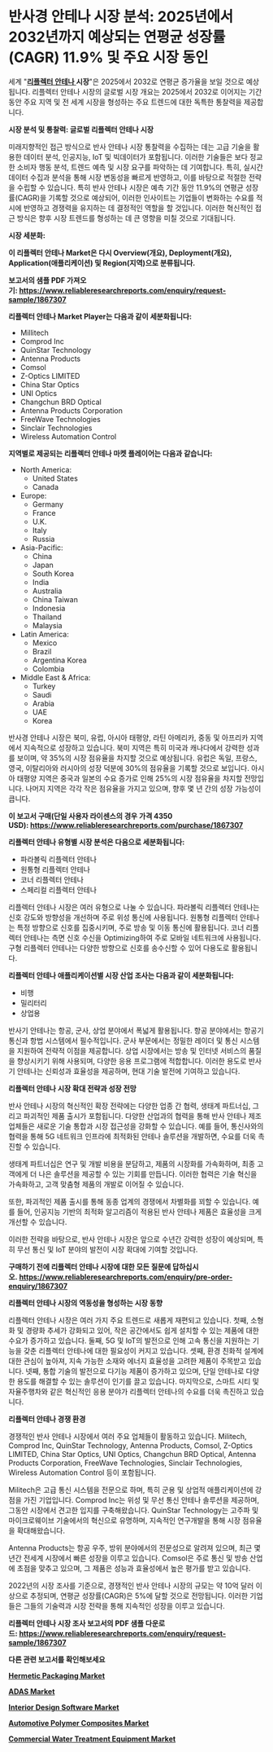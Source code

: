 <p><h1>반사경 안테나 시장 분석: 2025년에서 2032년까지 예상되는 연평균 성장률(CAGR) 11.9% 및 주요 시장 동인</h1></p><p>세계 "<strong><a href="https://www.reliableresearchreports.com/reflector-antennas-r1867307?utm_campaign=105&utm_medium=8&utm_source=Github&utm_content=ia&utm_term=06032025&utm_id=reflector-antennas">리플렉터 안테나&nbsp;</a></strong><strong>시장</strong>"은 2025에서 2032로 연평균 증가율을 보일 것으로 예상됩니다. 리플렉터 안테나 시장의 글로벌 시장 개요는 2025에서 2032로 이어지는 기간 동안 주요 지역 및 전 세계 시장을 형성하는 주요 트렌드에 대한 독특한 통찰력을 제공합니다.</p>
<p><strong>시장 분석 및 통찰력: 글로벌 리플렉터 안테나 시장</strong></p>
<p><p>미래지향적인 접근 방식으로 반사 안테나 시장 통찰력을 수집하는 데는 고급 기술을 활용한 데이터 분석, 인공지능, IoT 및 빅데이터가 포함됩니다. 이러한 기술들은 보다 정교한 소비자 행동 분석, 트렌드 예측 및 시장 요구를 파악하는 데 기여합니다. 특히, 실시간 데이터 수집과 분석을 통해 시장 변동성을 빠르게 반영하고, 이를 바탕으로 적절한 전략을 수립할 수 있습니다. 특히 반사 안테나 시장은 예측 기간 동안 11.9%의 연평균 성장률(CAGR)을 기록할 것으로 예상되어, 이러한 인사이트는 기업들이 변화하는 수요를 적시에 반영하고 경쟁력을 유지하는 데 결정적인 역할을 할 것입니다. 이러한 혁신적인 접근 방식은 향후 시장 트렌드를 형성하는 데 큰 영향을 미칠 것으로 기대됩니다.</p><a href="%7CAUTHORITHY_DOMAIN_URL%7C?utm_campaign=105&utm_medium=8&utm_source=Github&utm_content=ia&utm_term=06032025&utm_id=reflector-antennas"></a></p>
<p><strong>시장 세분화:</strong></p>
<p><strong>이 리플렉터 안테나 Market은 다시 Overview(개요), Deployment(개요), Application(애플리케이션) 및 Region(지역)으로 분류됩니다.</strong></p>
<p><strong>보고서의 샘플 PDF 가져오기:&nbsp;<a href="https://www.reliableresearchreports.com/enquiry/request-sample/1867307?utm_campaign=105&utm_medium=8&utm_source=Github&utm_content=ia&utm_term=06032025&utm_id=reflector-antennas">https://www.reliableresearchreports.com/enquiry/request-sample/1867307</a></strong><strong></strong></p>
<p><strong>리플렉터 안테나 Market Player는 다음과 같이 세분화됩니다:</strong></p>
<p><ul><li>Millitech</li><li>Comprod Inc</li><li>QuinStar Technology</li><li>Antenna Products</li><li>Comsol</li><li>Z-Optics LIMITED</li><li>China Star Optics</li><li>UNI Optics</li><li>Changchun BRD Optical</li><li>Antenna Products Corporation</li><li>FreeWave Technologies</li><li>Sinclair Technologies</li><li>Wireless Automation Control</li></ul></p>
<p><strong>지역별로 제공되는 리플렉터 안테나 마켓 플레이어는 다음과 같습니다:</strong></p>
<p><ul>
    <li>
        North America:
        <ul>
            <li>United States</li>
            <li>Canada</li>
        </ul>
    </li>
    <li>
        Europe:
        <ul>
            <li>Germany</li>
            <li>France</li>
            <li>U.K.</li>
            <li>Italy</li>
            <li>Russia</li>
        </ul>
    </li>
    <li>
        Asia-Pacific:
        <ul>
            <li>China</li>
            <li>Japan</li>
            <li>South Korea</li>
            <li>India</li>
            <li>Australia</li>
            <li>China Taiwan</li>
            <li>Indonesia</li>
            <li>Thailand</li>
            <li>Malaysia</li>
        </ul>
    </li>
    <li>
        Latin America:
        <ul>
            <li>Mexico</li>
            <li>Brazil</li>
            <li>Argentina Korea</li>
            <li>Colombia</li>
        </ul>
    </li>
    <li>
        Middle East & Africa:
        <ul>
            <li>Turkey</li>
            <li>Saudi</li>
            <li>Arabia</li>
            <li>UAE</li>
            <li>Korea</li>
        </ul>
    </li>
    </ul></p>
<p><p>반사경 안테나 시장은 북미, 유럽, 아시아 태평양, 라틴 아메리카, 중동 및 아프리카 지역에서 지속적으로 성장하고 있습니다. 북미 지역은 특히 미국과 캐나다에서 강력한 성과를 보이며, 약 35%의 시장 점유율을 차지할 것으로 예상됩니다. 유럽은 독일, 프랑스, 영국, 이탈리아와 러시아의 성장 덕분에 30%의 점유율을 기록할 것으로 보입니다. 아시아 태평양 지역은 중국과 일본의 수요 증가로 인해 25%의 시장 점유율을 차지할 전망입니다. 나머지 지역은 각각 작은 점유율을 가지고 있으며, 향후 몇 년 간의 성장 가능성이 큽니다.</p></p>
<p><strong>이 보고서 구매(단일 사용자 라이센스의 경우 가격 4350 USD):&nbsp;<a href="https://www.reliableresearchreports.com/purchase/1867307?utm_campaign=105&utm_medium=8&utm_source=Github&utm_content=ia&utm_term=06032025&utm_id=reflector-antennas">https://www.reliableresearchreports.com/purchase/1867307</a></strong></p>
<p><strong>리플렉터 안테나 유형별 시장 분석은 다음으로 세분화됩니다:</strong></p>
<p><ul><li>파라볼릭 리플렉터 안테나</li><li>원통형 리플렉터 안테나</li><li>코너 리플렉터 안테나</li><li>스페리컬 리플렉터 안테나</li></ul></p>
<p><p>리플렉터 안테나 시장은 여러 유형으로 나눌 수 있습니다. 파라볼릭 리플렉터 안테나는 신호 강도와 방향성을 개선하며 주로 위성 통신에 사용됩니다. 원통형 리플렉터 안테나는 특정 방향으로 신호를 집중시키며, 주로 방송 및 이동 통신에 활용됩니다. 코너 리플렉터 안테나는 측면 신호 수신을 Optimizing하여 주로 모바일 네트워크에 사용됩니다. 구형 리플렉터 안테나는 다양한 방향으로 신호를 송수신할 수 있어 다용도로 활용됩니다.</p></p>
<p><strong>리플렉터 안테나 애플리케이션별 시장 산업 조사는 다음과 같이 세분화됩니다:</strong></p>
<p><ul><li>비행</li><li>밀리터리</li><li>상업용</li></ul></p>
<p><p>반사기 안테나는 항공, 군사, 상업 분야에서 폭넓게 활용됩니다. 항공 분야에서는 항공기 통신과 항법 시스템에서 필수적입니다. 군사 부문에서는 정밀한 레이더 및 통신 시스템을 지원하여 전략적 이점을 제공합니다. 상업 시장에서는 방송 및 인터넷 서비스의 품질을 향상시키기 위해 사용되며, 다양한 응용 프로그램에 적합합니다. 이러한 용도로 반사기 안테나는 신뢰성과 효율성을 제공하며, 현대 기술 발전에 기여하고 있습니다.</p></p>
<p><strong>리플렉터 안테나 시장 확대 전략과 성장 전망</strong></p>
<p><p>반사 안테나 시장의 혁신적인 확장 전략에는 다양한 업종 간 협력, 생태계 파트너십, 그리고 파괴적인 제품 출시가 포함됩니다. 다양한 산업과의 협력을 통해 반사 안테나 제조업체들은 새로운 기술 통합과 시장 접근성을 강화할 수 있습니다. 예를 들어, 통신사와의 협력을 통해 5G 네트워크 인프라에 최적화된 안테나 솔루션을 개발하면, 수요를 더욱 촉진할 수 있습니다. </p><p>생태계 파트너십은 연구 및 개발 비용을 분담하고, 제품의 시장화를 가속화하며, 최종 고객에게 더 나은 솔루션을 제공할 수 있는 기회를 만듭니다. 이러한 협력은 기술 혁신을 가속화하고, 고객 맞춤형 제품의 개발로 이어질 수 있습니다.</p><p>또한, 파괴적인 제품 출시를 통해 동종 업계의 경쟁에서 차별화를 꾀할 수 있습니다. 예를 들어, 인공지능 기반의 최적화 알고리즘이 적용된 반사 안테나 제품은 효율성을 크게 개선할 수 있습니다.</p><p>이러한 전략을 바탕으로, 반사 안테나 시장은 앞으로 수년간 강력한 성장이 예상되며, 특히 무선 통신 및 IoT 분야의 발전이 시장 확대에 기여할 것입니다.</p></p>
<p><strong>구매하기 전에 리플렉터 안테나 시장에 대한 모든 질문에 답하십시오.&nbsp;<a href="https://www.reliableresearchreports.com/enquiry/pre-order-enquiry/1867307?utm_campaign=105&utm_medium=8&utm_source=Github&utm_content=ia&utm_term=06032025&utm_id=reflector-antennas">https://www.reliableresearchreports.com/enquiry/pre-order-enquiry/1867307</a></strong><strong></strong></p>
<p><strong>리플렉터 안테나 시장의 역동성을 형성하는 시장 동향</strong></p>
<p><p>리플렉터 안테나 시장은 여러 가지 주요 트렌드로 새롭게 재편되고 있습니다. 첫째, 소형화 및 경량화 추세가 강화되고 있어, 작은 공간에서도 쉽게 설치할 수 있는 제품에 대한 수요가 증가하고 있습니다. 둘째, 5G 및 IoT의 발전으로 인해 고속 통신을 지원하는 기능을 갖춘 리플렉터 안테나에 대한 필요성이 커지고 있습니다. 셋째, 환경 친화적 설계에 대한 관심이 높아져, 지속 가능한 소재와 에너지 효율성을 고려한 제품이 주목받고 있습니다. 넷째, 통합 기술의 발전으로 다기능 제품이 증가하고 있으며, 단일 안테나로 다양한 용도를 해결할 수 있는 솔루션이 인기를 끌고 있습니다. 마지막으로, 스마트 시티 및 자율주행차와 같은 혁신적인 응용 분야가 리플렉터 안테나의 수요를 더욱 촉진하고 있습니다.</p></p>
<p><strong>리플렉터 안테나 경쟁 환경</strong></p>
<p><p>경쟁적인 반사 안테나 시장에서 여러 주요 업체들이 활동하고 있습니다. Militech, Comprod Inc, QuinStar Technology, Antenna Products, Comsol, Z-Optics LIMITED, China Star Optics, UNI Optics, Changchun BRD Optical, Antenna Products Corporation, FreeWave Technologies, Sinclair Technologies, Wireless Automation Control 등이 포함됩니다.</p><p>Militech은 고급 통신 시스템을 전문으로 하며, 특히 군용 및 상업적 애플리케이션에 강점을 가진 기업입니다. Comprod Inc는 위성 및 무선 통신 안테나 솔루션을 제공하며, 그동안 시장에서 견고한 입지를 구축해왔습니다. QuinStar Technology는 고주파 및 마이크로웨이브 기술에서의 혁신으로 유명하며, 지속적인 연구개발을 통해 시장 점유율을 확대해왔습니다.</p><p>Antenna Products는 항공 우주, 방위 분야에서의 전문성으로 알려져 있으며, 최근 몇 년간 전세계 시장에서 빠른 성장을 이루고 있습니다. Comsol은 주로 통신 및 방송 산업에 초점을 맞추고 있으며, 그 제품은 성능과 효율성에서 높은 평가를 받고 있습니다.</p><p>2022년의 시장 조사를 기준으로, 경쟁적인 반사 안테나 시장의 규모는 약 10억 달러 이상으로 추정되며, 연평균 성장률(CAGR)은 5%에 달할 것으로 전망됩니다. 이러한 기업들은 그들의 기술력과 시장 전략을 통해 지속적인 성장을 이루고 있습니다.</p></p>
<p><strong>리플렉터 안테나 시장 조사 보고서의 PDF 샘플 다운로드:&nbsp;<a href="https://www.reliableresearchreports.com/enquiry/request-sample/1867307?utm_campaign=105&utm_medium=8&utm_source=Github&utm_content=ia&utm_term=06032025&utm_id=reflector-antennas">https://www.reliableresearchreports.com/enquiry/request-sample/1867307</a></strong></p>
<p><strong></strong></p>
<p><strong></strong></p>
<p><strong></strong></p>
<p><strong></strong></p>
<p><strong>다른 관련 보고서를 확인해보세요</strong></p>
<p><strong><p><a href="https://github.com/boyertrull4r/Market-Research-Report-List-1/blob/main/hermetic-packaging-market.md?utm_campaign=105&utm_medium=8&utm_source=Github&utm_content=ia&utm_term=06032025&utm_id=reflector-antennas">Hermetic Packaging Market</a></p><p><a href="https://github.com/siertnamba7u/Market-Research-Report-List-1/blob/main/adas-market.md?utm_campaign=105&utm_medium=8&utm_source=Github&utm_content=ia&utm_term=06032025&utm_id=reflector-antennas">ADAS Market</a></p><p><a href="https://github.com/joshuagarcia509/Market-Research-Report-List-1/blob/main/interior-design-software-market.md?utm_campaign=105&utm_medium=8&utm_source=Github&utm_content=ia&utm_term=06032025&utm_id=reflector-antennas">Interior Design Software Market</a></p><p><a href="https://github.com/zakkistuey/Market-Research-Report-List-1/blob/main/automotive-polymer-composites-market.md?utm_campaign=105&utm_medium=8&utm_source=Github&utm_content=ia&utm_term=06032025&utm_id=reflector-antennas">Automotive Polymer Composites Market</a></p><p><a href="https://github.com/lillybosakoi/Market-Research-Report-List-1/blob/main/commercial-water-treatment-equipment-market.md?utm_campaign=105&utm_medium=8&utm_source=Github&utm_content=ia&utm_term=06032025&utm_id=reflector-antennas">Commercial Water Treatment Equipment Market</a></p></strong></p>